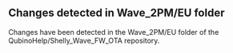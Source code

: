 ## Changes detected in Wave_2PM/EU folder

Changes have been detected in the Wave_2PM/EU folder of the QubinoHelp/Shelly_Wave_FW_OTA repository.
